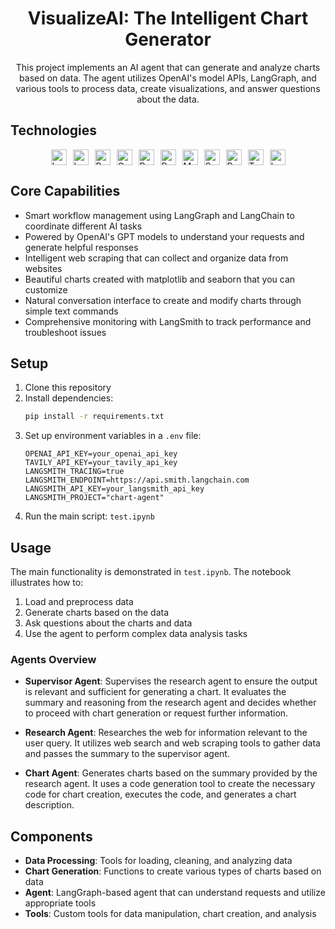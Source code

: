 <div align="center">

# VisualizeAI: The Intelligent Chart Generator

This project implements an AI agent that can generate and analyze charts based on data. The agent utilizes OpenAI's model APIs, LangGraph, and various tools to process data, create visualizations, and answer questions about the data.

</div>

## Technologies

<div style="display: flex; flex-wrap: wrap; gap: 10px; justify-content: center">
  <img src="https://img.shields.io/badge/-LangGraph-blue" alt="LangGraph" height="25">
  <img src="https://img.shields.io/badge/-LangChain-green" alt="LangChain" height="25">
  <img src="https://img.shields.io/badge/-Python-3776AB?logo=python&logoColor=white" alt="Python" height="25">
  <img src="https://img.shields.io/badge/-OpenAI%20API-412991?logo=openai&logoColor=white" alt="OpenAI" height="25">
  <img src="https://img.shields.io/badge/-BeautifulSoup-orange" alt="BeautifulSoup" height="25">
  <img src="https://img.shields.io/badge/-PythonREPL-yellow" alt="PythonREPL" height="25">
  <img src="https://img.shields.io/badge/-Matplotlib-11557c" alt="Matplotlib" height="25">
  <img src="https://img.shields.io/badge/-Seaborn-5c7da2" alt="Seaborn" height="25">
  <img src="https://img.shields.io/badge/-Pandas-150458?logo=pandas&logoColor=white" alt="Pandas" height="25">
  <img src="https://img.shields.io/badge/-Tavily-purple" alt="Tavily" height="25">
  <img src="https://img.shields.io/badge/-LangSmith-red" alt="LangSmith" height="25">
</div>

## Core Capabilities

- Smart workflow management using LangGraph and LangChain to coordinate different AI tasks
- Powered by OpenAI's GPT models to understand your requests and generate helpful responses
- Intelligent web scraping that can collect and organize data from websites
- Beautiful charts created with matplotlib and seaborn that you can customize
- Natural conversation interface to create and modify charts through simple text commands
- Comprehensive monitoring with LangSmith to track performance and troubleshoot issues

## Setup

1. Clone this repository
2. Install dependencies:
   ```bash
   pip install -r requirements.txt
   ```
3. Set up environment variables in a `.env` file:
   ```
   OPENAI_API_KEY=your_openai_api_key
   TAVILY_API_KEY=your_tavily_api_key
   LANGSMITH_TRACING=true
   LANGSMITH_ENDPOINT=https://api.smith.langchain.com
   LANGSMITH_API_KEY=your_langsmith_api_key
   LANGSMITH_PROJECT="chart-agent"
   ```
4. Run the main script: `test.ipynb`

## Usage

The main functionality is demonstrated in `test.ipynb`. The notebook illustrates how to:

1. Load and preprocess data
2. Generate charts based on the data
3. Ask questions about the charts and data
4. Use the agent to perform complex data analysis tasks

### Agents Overview

- **Supervisor Agent**: Supervises the research agent to ensure the output is relevant and sufficient for generating a chart. It evaluates the summary and reasoning from the research agent and decides whether to proceed with chart generation or request further information.

- **Research Agent**: Researches the web for information relevant to the user query. It utilizes web search and web scraping tools to gather data and passes the summary to the supervisor agent.

- **Chart Agent**: Generates charts based on the summary provided by the research agent. It uses a code generation tool to create the necessary code for chart creation, executes the code, and generates a chart description.

## Components

- **Data Processing**: Tools for loading, cleaning, and analyzing data
- **Chart Generation**: Functions to create various types of charts based on data
- **Agent**: LangGraph-based agent that can understand requests and utilize appropriate tools
- **Tools**: Custom tools for data manipulation, chart creation, and analysis

